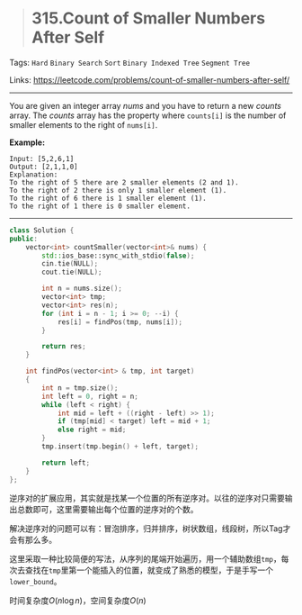 > # 315.Count of Smaller Numbers After Self

Tags: `Hard` `Binary Search` `Sort` `Binary Indexed Tree` `Segment Tree`

Links: https://leetcode.com/problems/count-of-smaller-numbers-after-self/

-----

You are given an integer array *nums* and you have to return a new *counts* array. The *counts* array has the property where `counts[i]` is the number of smaller elements to the right of `nums[i]`.

**Example:**

```
Input: [5,2,6,1]
Output: [2,1,1,0] 
Explanation:
To the right of 5 there are 2 smaller elements (2 and 1).
To the right of 2 there is only 1 smaller element (1).
To the right of 6 there is 1 smaller element (1).
To the right of 1 there is 0 smaller element.
```

-----

```c++
class Solution {
public:
    vector<int> countSmaller(vector<int>& nums) {
        std::ios_base::sync_with_stdio(false);
        cin.tie(NULL);
        cout.tie(NULL);

        int n = nums.size();
        vector<int> tmp;
        vector<int> res(n);
        for (int i = n - 1; i >= 0; --i) {
            res[i] = findPos(tmp, nums[i]);
        }

        return res;
    }

    int findPos(vector<int> & tmp, int target)
    {
        int n = tmp.size();
        int left = 0, right = n;
        while (left < right) {
            int mid = left + ((right - left) >> 1);
            if (tmp[mid] < target) left = mid + 1;
            else right = mid;
        }
        tmp.insert(tmp.begin() + left, target);

        return left;
    }
};
```

逆序对的扩展应用，其实就是找某一个位置的所有逆序对。以往的逆序对只需要输出总数即可，这里需要输出每个位置的逆序对的个数。

解决逆序对的问题可以有：冒泡排序，归并排序，树状数组，线段树，所以Tag才会有那么多。

这里采取一种比较简便的写法，从序列的尾端开始遍历，用一个辅助数组`tmp`，每次去查找在`tmp`里第一个能插入的位置，就变成了熟悉的模型，于是手写一个`lower_bound`。

时间复杂度$O(n \log n)$，空间复杂度$O(n)$